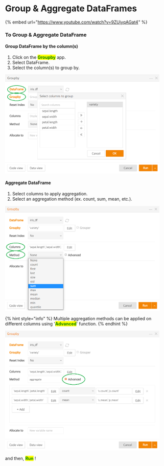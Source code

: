 # Group & Aggregate DataFrames

{% embed url="https://www.youtube.com/watch?v=9ZUjyqAGat4" %}

### To Group & Aggregate DataFrame

#### Group DataFrame by the column(s)

1. Click on the <mark style="color:green;">**Groupby**</mark> app.
2. Select DataFrame.
3. Select the column(s) to group by.&#x20;

![](<../../.gitbook/assets/image (9).png>)

#### Aggregate DataFrame&#x20;

1. Select columns to apply aggregation.
2. Select an aggregation method (ex. count, sum, mean, etc.).

![](<../../.gitbook/assets/image (7).png>)

{% hint style="info" %}
Multiple aggregation methods can be applied on different columns using '<mark style="color:green;">**Advanced**</mark>' function.
{% endhint %}

![](<../../.gitbook/assets/image (4).png>)

and then, <mark style="color:green;">**Run**</mark> !&#x20;

